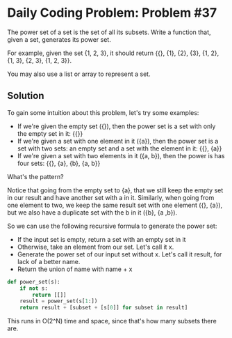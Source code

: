 # Daily Coding Problem: Problem #37

The power set of a set is the set of all its subsets. Write a function that, given a set, generates its power set.

For example, given the set {1, 2, 3}, it should return {{}, {1}, {2}, {3}, {1, 2}, {1, 3}, {2, 3}, {1, 2, 3}}.

You may also use a list or array to represent a set.

## Solution

To gain some intuition about this problem, let's try some examples:

- If we're given the empty set ({}), then the power set is a set with only the empty set in it: {{}}
- If we're given a set with one element in it ({a}), then the power set is a set with two sets: an empty set and a set with the element in it: {{}, {a}}
- If we're given a set with two elements in it ({a, b}), then the power is has four sets: {{}, {a}, {b}, {a, b}}

What's the pattern?

Notice that going from the empty set to {a}, that we still keep the empty set in our result and have another set with a in it. Similarly, when going from one element to two, we keep the same result set with one element ({}, {a}), but we also have a duplicate set with the b in it ({b}, {a ,b}).

So we can use the following recursive formula to generate the power set:

- If the input set is empty, return a set with an empty set in it
- Otherwise, take an element from our set. Let's call it x.
- Generate the power set of our input set without x. Let's call it result, for lack of a better name.
- Return the union of name with name + x

```python
def power_set(s):
    if not s:
        return [[]]
    result = power_set(s[1:])
    return result + [subset + [s[0]] for subset in result]
```

This runs in O(2^N) time and space, since that's how many subsets there are.
